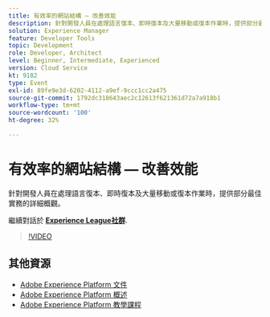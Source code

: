 ```yaml
---
title: 有效率的網站結構 — 改善效能
description: 針對開發人員在處理語言復本、即時復本及大量移動或復本作業時，提供部分最佳實務的詳細概觀。
solution: Experience Manager
feature: Developer Tools
topic: Development
role: Developer, Architect
level: Beginner, Intermediate, Experienced
version: Cloud Service
kt: 9182
type: Event
exl-id: 89fe9e3d-6202-4112-a9ef-9ccc1cc2a475
source-git-commit: 1792dc318643aec2c12613f621361d72a7a918b1
workflow-type: tm+mt
source-wordcount: '100'
ht-degree: 32%

---
```


# 有效率的網站結構 — 改善效能

針對開發人員在處理語言復本、即時復本及大量移動或復本作業時，提供部分最佳實務的詳細概觀。

繼續對話於 **[Experience League社群](https://adobe.ly/39DoIQT)**.

>[!VIDEO](https://video.tv.adobe.com/v/337723/?quality=12&learn=on&hidetitle=true)

## 其他資源

- [Adobe Experience Platform 文件](https://experienceleague.adobe.com/docs/experience-platform.html)
- [Adobe Experience Platform 概述](https://experienceleague.adobe.com/docs/experience-platform/landing/home.html?lang=zh-Hant)
- [Adobe Experience Platform 教學課程](https://experienceleague.adobe.com/docs/platform-learn/tutorials/overview.html?lang=zh-Hant)
